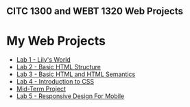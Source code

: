 ## CITC 1300 and WEBT 1320 Web Projects
<h1>My Web Projects</h1>

<ul>
    <li><a href="Lab%201/index.html">Lab 1 - Lily's World</a></li>
    <li><a href="Lab%202/Index.html">Lab 2 - Basic HTML Structure</a></li>
    <li><a href="lab%203/index.html">Lab 3 - Basic HTML and HTML Semantics</a></li>
    <li><a href="Lab%204/index.html">Lab 4 - Introduction to CSS</a></li>
    <li><a href="midterm/index.html"> Mid-Term Project</a></li>
    <li><a href="Lab%205/index.html">Lab 5 - Responsive Design For Mobile</a></li>

</ul>


